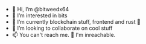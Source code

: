 - 👋 Hi, I’m @bitweedx64
- 👀 I’m interested in bits
- 🌱 I’m currently blockchain stuff, frontend and rust 🦀️
- 💞️ I’m looking to collaborate on cool stuff
- 📫 You can't reach me. 🤚 I'm inreachable.

<!---
bitweedx64/bitweedx64 is a ✨ special ✨ repository because its `README.md` (this file) appears on your GitHub profile.
You can click the Preview link to take a look at your changes.
--->
